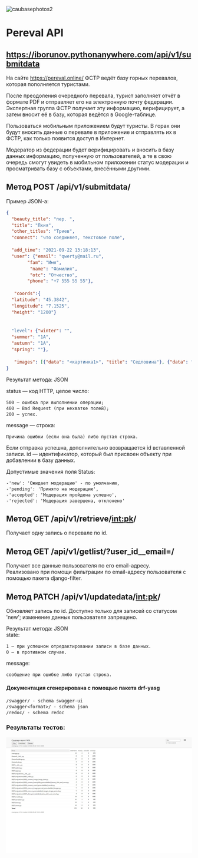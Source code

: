![caubasephotos2](https://upload.wikimedia.org/wikipedia/commons/thumb/4/44/Hostra_Hora.JPG/1200px-Hostra_Hora.JPG)

# Pereval API
  
## https://iborunov.pythonanywhere.com/api/v1/submitdata

На сайте https://pereval.online/ ФСТР ведёт базу горных перевалов, которая пополняется туристами.

После преодоления очередного перевала, турист заполняет отчёт в формате PDF и отправляет его на электронную почту федерации. Экспертная группа ФСТР получает эту информацию, верифицирует, а затем вносит её в базу, которая ведётся в Google-таблице.

Пользоваться мобильным приложением будут туристы. В горах они будут вносить данные о перевале в приложение и отправлять их в ФСТР, как только появится доступ в Интернет.

Модератор из федерации будет верифицировать и вносить в базу данных информацию, полученную от пользователей, а те в свою очередь смогут увидеть в мобильном приложении статус модерации и просматривать базу с объектами, внесёнными другими.


## Метод POST /api/v1/submitdata/
Пример JSON-а:
```JSON
{
  "beauty_title": "пер. ",
  "title": "Пхия",
  "other_titles": "Триев",
  "connect": "что соединяет, текстовое поле",
 
  "add_time": "2021-09-22 13:18:13",
  "user": {"email": "qwerty@mail.ru", 		
        "fam": "Имя",
		 "name": "Фамилия",
		 "otc": "Отчество",
        "phone": "+7 555 55 55"}, 
 
   "coords":{
  "latitude": "45.3842",
  "longitude": "7.1525",
  "height": "1200"}
 
 
  "level": {"winter": "",
  "summer": "1А",
  "autumn": "1А",
  "spring": ""},
 
   "images": [{"data": "<картинка1>", "title": "Седловина"}, {"data": "<картинка>", "title": "Подъём"}]
}
```
Результат метода: JSON

status — код HTTP, целое число:

	500 — ошибка при выполнении операции;
	400 — Bad Request (при нехватке полей);
	200 — успех.

message — строка:

	Причина ошибки (если она была) либо пустая строка.

Если отправка успешна, дополнительно возвращается id вставленной записи.
id — идентификатор, который был присвоен объекту при добавлении в базу данных.

Допустимые значения поля Status:

	-'new': 'Ожидает модерацию' - по умолчанию,
	-'pending': 'Принято на модерацию',
	-'accepted': 'Модерация пройдена успешно',
	-'rejected': 'Модерация завершена, отклонено'  

 
## Метод GET /api/v1/retrieve/<int:pk>/
Получает одну запись о перевале по id.  


## Метод GET /api/v1/getlist/?user_id__email=<email>/
Получает все данные пользователя по его email-адресу.  
Реализовано при помощи фильтрации по email-адресу пользователя с помощью пакета django-filter.  


## Метод PATCH /api/v1/updatedata/<int:pk>/
Обновляет запись по id. Доступно только для записей со статусом 'new'; изменение данных пользователя запрещено.

Результат метода: JSON  
state:

	1 — при успешном отредактировании записи в базе данных.
	0 — в противном случае.
message:

	сообщение при ошибке либо пустая строка.

 #### Документация сгенерирована с помощью пакета drf-yasg
 	/swagger/ - schema swagger-ui
  	/swagger<format>/ - schema json
   	/redoc/ - schema redoc  

  ### Результаты тестов:    
![screenshot2](https://github.com/IBorunov/Pereval/blob/main/tests.jpg)

